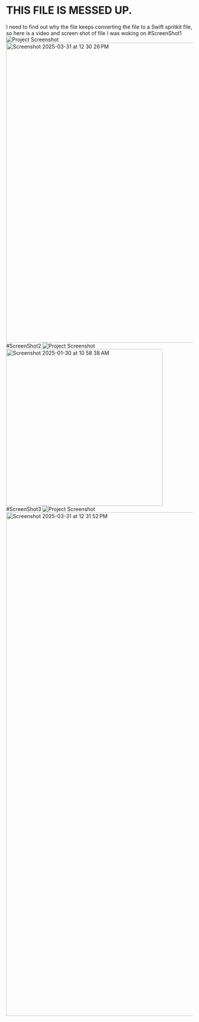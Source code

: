 # THIS FILE IS MESSED UP. 
I need to find out why the file keeps converting the file to a Swift spritkit file, so here is a video and screen shot of file I was woking on
#ScreenShot1 
![Project Screenshot](./images/screenshot.png)
<img width="807" alt="Screenshot 2025-03-31 at 12 30 26 PM" src="https://github.com/user-attachments/assets/1a6a97e5-f5a0-414a-8299-f43357d49eaf" />
#ScreenShot2 
![Project Screenshot](./images/screenshot.png)
<img width="422" alt="Screenshot 2025-01-30 at 10 58 38 AM" src="https://github.com/user-attachments/assets/a3dabd3d-b62a-4fe1-94a9-93ac5b532a61" />
#ScreenShot3 
![Project Screenshot](./images/screenshot.png)
<img width="1355" alt="Screenshot 2025-03-31 at 12 31 52 PM" src="https://github.com/user-attachments/assets/e4f029e1-5114-4855-adcc-0e0f4c4e2cad" />
